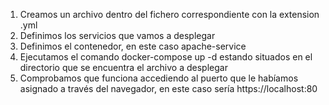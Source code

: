 1. Creamos un archivo dentro del fichero correspondiente con la extension .yml
2. Definimos los servicios que vamos a desplegar
3. Definimos el contenedor, en este caso apache-service
4. Ejecutamos el comando docker-compose up -d estando situados en el directorio que se encuentra el archivo a desplegar
5. Comprobamos que funciona accediendo al puerto que le habíamos asignado a través del navegador, en este caso sería https://localhost:80